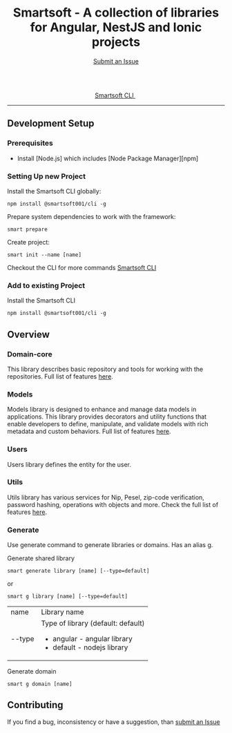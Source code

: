 <h1 align="center">Smartsoft - A collection of libraries for Angular, NestJS and Ionic projects</h1>

<p align="center">
  <a href="https://github.com/emiljuchnikowski/smartsoft001/issues">Submit an Issue</a>

[//]: # (  ·)

[//]: # (  <a href="">Blog</a>)
  <br>
  <br>
</p>

<p align="center">
  <a href="https://www.npmjs.com/package/@smartsoft001/cli">
    Smartsoft CLI
  </a>&nbsp;
</p>

<hr>

[//]: # (## Documentation)

[//]: # ()
[//]: # (Get started with Angular, learn the fundamentals and explore advanced topics on our documentation website.)

[//]: # ()
[//]: # (- [Getting Started][quickstart])

[//]: # (- [Architecture][architecture])

[//]: # (- [Components and Templates][componentstemplates])

[//]: # (- [Forms][forms])

[//]: # (- [API][api])

## Development Setup

### Prerequisites

- Install [Node.js] which includes [Node Package Manager][npm]

### Setting Up new Project

Install the Smartsoft CLI globally:
```
npm install @smartsoft001/cli -g
```

Prepare system dependencies to work with the framework:
```
smart prepare
```

Create project:
```
smart init --name [name]
```

Checkout the CLI for more commands <a href="https://www.npmjs.com/package/@smartsoft001/cli">Smartsoft CLI</a>

### Add to existing Project

Install the Smartsoft CLI
```
npm install @smartsoft001/cli -g
```

## Overview

### Domain-core
This library describes basic repository and tools for working with the repositories.
Full list of features [here](packages/shared/domain-core/README.md).

### Models
Models library is designed to enhance and manage data models in applications. This library provides decorators and utility 
functions that enable developers to define, manipulate, and validate models with rich metadata and custom behaviors. 
Full list of features [here](packages/shared/models/README.md).

### Users
Users library defines the entity for the user.

### Utils
Utils library has various services for Nip, Pesel, zip-code verification, password hashing, operations with objects and 
more. Check the full list of features [here](packages/shared/utils/README.md).

### Generate
Use generate command to generate libraries or domains. Has an alias g.

Generate shared library
```
smart generate library [name] [--type=default]
```
or
```
smart g library [name] [--type=default]
```
<table>
    <tbody><tr>
        <td>name</td>
        <td>Library name</td>
    </tr>
    <tr>
        <td>--type</td>
        <td>
            Type of library (default: default)
            <ul>
                <li>angular - angular library</li>
                <li>default - nodejs library</li>
            </ul>        
        </td>
    </tr>
</tbody></table>

Generate domain
```
smart g domain [name]
```

## Contributing

If you find a bug, inconsistency or have a suggestion, than <a href="https://github.com/emiljuchnikowski/smartsoft001/issues">submit an Issue</a>
